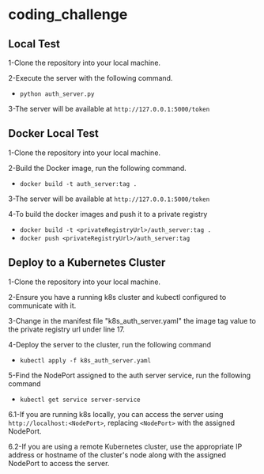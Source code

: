 # coding_challenge

## Local Test
1-Clone the repository into your local machine.

2-Execute the server with the following command.

- `python auth_server.py`

3-The server will be available at `http://127.0.0.1:5000/token`

## Docker Local Test

1-Clone the repository into your local machine.

2-Build the Docker image, run the following command.

- `docker build -t auth_server:tag .`

3-The server will be available at `http://127.0.0.1:5000/token`

4-To build the docker images and push it to a private registry

- `docker build -t <privateRegistryUrl>/auth_server:tag .`
- `docker push <privateRegistryUrl>/auth_server:tag`

## Deploy to a Kubernetes Cluster

1-Clone the repository into your local machine.

2-Ensure you have a running k8s cluster and kubectl configured to communicate with it.

3-Change in the manifest file "k8s_auth_server.yaml" the image tag value to the private registry url under line 17.

4-Deploy the server to the cluster, run the following command

- `kubectl apply -f k8s_auth_server.yaml`

5-Find the NodePort assigned to the auth server service, run the following command

- `kubectl get service server-service`

6.1-If you are running k8s locally, you can access the server using `http://localhost:<NodePort>`, replacing `<NodePort>` with the assigned NodePort.

6.2-If you are using a remote Kubernetes cluster, use the appropriate IP address or hostname of the cluster's node along with the assigned NodePort to access the server.